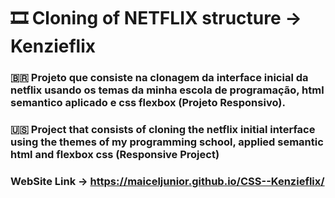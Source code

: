 # 🎞 Cloning of NETFLIX structure -> Kenzieflix

### 🇧🇷 Projeto que consiste na clonagem da interface inicial da netflix usando os temas da minha escola de programação, html semantico aplicado e css flexbox (Projeto Responsivo).

### 🇺🇸 Project that consists of cloning the netflix initial interface using the themes of my programming school, applied semantic html and flexbox css (Responsive Project)

### WebSite Link -> https://maiceljunior.github.io/CSS--Kenzieflix/
